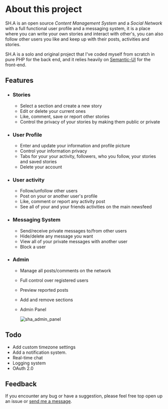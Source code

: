 # About this project
SH.A is an open source *Content Management System* and a *Social Network* with a full functional user profile and a messaging system, it is a place where you can write your own stories and interact with other's, you can also follow other users you like and keep up with their posts,  activities and stories.

SH.A is a solo and original project that I've coded myself from scratch in pure PHP for the back end, and it relies heavily on [Semantic-UI](http://semantic-ui.com) for the front-end.

## **Features**
  * ### Stories
    - Select a section and create a new story
    - Edit or delete your current ones
    - Like, comment, save or report other stories
    - Control the privacy of your stories by making them public or private

  * ### User Profile
    - Enter and update your information and profile picture
    - Control your information privacy
    - Tabs for your your activity, followers, who you follow, your stories and saved stories
    - Delete your account

  * ### User activity
    - Follow/unfollow other users
    - Post on your or another user's profile
    - Like, comment or report any activity post
    - See all of your and your friends activities on the main newsfeed

  * ### Messaging System
    - Send/receive private messages to/from other users
    - Hide/delete any message you want
    - View all of your private messages with another user
    - Block a user

  * ### Admin
    - Manage all posts/comments on the network
    - Full control over registered users
    - Preview reported posts
    - Add and remove sections
    - Admin Panel

      ![sha_admin_panel](https://github.com/khaledkhalil94/SH.A/images/admin_panel.png)


## Todo
- Add custom timezone settings
- Add a notification system.
- Real-time chat
- Logging system
- OAuth 2.0

## Feedback
If you encounter any bug or have a suggestion, please feel free top open up an issue or [send me a message](http://khaledkhalil.me).
